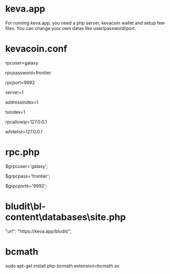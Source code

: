 # keva.app


For running keva.app, you need a php server, kevacoin wallet and setup few files. You can change your own datas like user/password/port.


# kevacoin.conf 


rpcuser=galaxy

rpcpassword=frontier

rpcport=9992

server=1

addressindex=1

txindex=1

rpcallowip=127.0.0.1

whitelist=127.0.0.1


# rpc.php


$grpcuser='galaxy';

$grpcpass='frontier';

$grpcportk='9992';


# bludit\bl-content\databases\site.php


"url": "https:\/\/keva.app\/bludit\/",


# bcmath
sudo apt-get install php-bcmath
extension=bcmath.so
